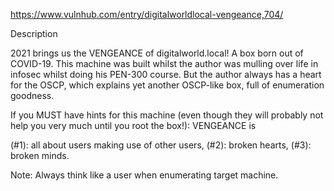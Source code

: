 https://www.vulnhub.com/entry/digitalworldlocal-vengeance,704/



Description

2021 brings us the VENGEANCE of digitalworld.local! A box born out of COVID-19. This machine was built whilst the author was mulling over life in infosec whilst doing his PEN-300 course. But the author always has a heart for the OSCP, which explains yet another OSCP-like box, full of enumeration goodness.

If you MUST have hints for this machine (even though they will probably not help you very much until you root the box!): VENGEANCE is 

(#1): all about users making use of other users, 
(#2): broken hearts, 
(#3): broken minds.

Note: Always think like a user when enumerating target machine.
